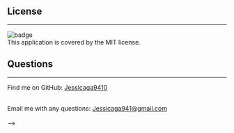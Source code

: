 <!-- # Jreact-portfolio
  ------
![badge](https://img.shields.io/badge/license-MIT-ff69b4)

----# Security Policy

## Supported Versions

This page is currently being supported with security updates.

| Version | Supported          |
| ------- | ------------------ |
| 5.1.x   | :white_check_mark: |
| 5.0.x   | :x:                |
| 4.0.x   | :white_check_mark: |
| < 4.0   | :x:                |


--


## Description
------


 ## Table of Contents
------
- [Description](#description)
- [Installation](#installation)
- [License](#license)
- [Questions](#questions)

## Installation
------
`npm install` `npm start` `then open http://localhost:3000 in browser`

<!-- [Deployed on Netlify Click to follow link.](https://taupe-torrone-cc9586.netlify.app) -->

## License
------
![badge](https://img.shields.io/badge/license-MIT-ff69b4)
<br />
This application is covered by the MIT license. 

## Questions
------
Find me on GitHub: [Jessicaga9410](https://github.com/Jessicaga9410)<br />
<br />

Email me with any questions: Jessicaga941@gmail.com<br /><br />
 -->
